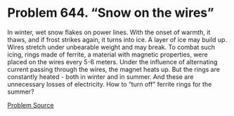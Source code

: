# Problem 644. “Snow on the wires”

In winter, wet snow flakes on power lines. With the onset of warmth, it thaws, and if frost strikes again, it turns into ice. A layer of ice may build up. Wires stretch under unbearable weight and may break. To combat such icing, rings made of ferrite, a material with magnetic properties, were placed on the wires every 5-6 meters. Under the influence of alternating current passing through the wires, the magnet heats up. But the rings are constantly heated - both in winter and in summer. And these are unnecessary losses of electricity. How to “turn off” ferrite rings for the summer?

[Problem Source](https://www.trizland.ru/tasks/5283/)